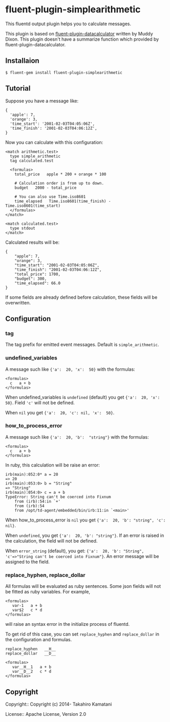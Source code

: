 fluent-plugin-simplearithmetic
================================
This fluentd output plugin helps you to calculate messages.

This plugin is based on [fluent-plugin-datacalculator](https://github.com/muddydixon/fluent-plugin-datacalculator) written by Muddy Dixon. This plugin doesn't have a summarize function which provided by fluent-plugin-datacalculator.


## Installaion

```
$ fluent-gem install fluent-plugin-simplearithmetic
```

## Tutorial

Suppose you have a message like:

```
{
  'apple': 7,
  'orange': 3,
  'time_start': '2001-02-03T04:05:06Z',
  'time_finish': '2001-02-03T04:06:12Z',
}
```

Now you can calculate with this configuration:

```
<match arithmetic.test>
  type simple_arithmetic
  tag calculated.test

  <formulas>
    total_price   apple * 200 + orange * 100

    # Calculation order is from up to down.
    budget   2000 - total_price

    # You can also use Time.iso8601
    time_elapsed   Time.iso8601(time_finish) - Time.iso8601(time_start)
  </formulas>
</match>

<match calculated.test>
  type stdout
</match>
```

Calculated results will be:

```
{
	"apple": 7,
	"orange": 3,
	"time_start": "2001-02-03T04:05:06Z",
	"time_finish": "2001-02-03T04:06:12Z",
	"total_price": 1700,
	"budget": 300,
	"time_elapsed": 66.0
}
```

If some fields are already defined before calculation, these fields will be overwritten.


## Configuration

### tag
The tag prefix for emitted event messages. Default is `simple_arithmetic`.

### undefined_variables

A message such like `{'a':  20, 'x':  50}` with the formulas:

```
<formulas>
  c   a + b
</formulas>
```

When undefined_variables is `undefined` (default) you get `{'a':  20, 'x':  50}`. Field `'c'` will not be defined.

When `nil` you get `{'a':  20, 'c': nil, 'x':  50}`.


### how_to_process_error

A message such like `{'a':  20, 'b':  "string"}` with the formulas:

```
<formulas>
  c   a + b
</formulas>
```

In ruby, this calculation will be raise an error:

```
irb(main):052:0* a = 20
=> 20
irb(main):053:0> b = "String"
=> "String"
irb(main):054:0> c = a + b
TypeError: String can't be coerced into Fixnum
	from (irb):54:in `+'
	from (irb):54
	from /opt/td-agent/embedded/bin/irb:11:in `<main>'
```

When how_to_process_error is `nil` you get `{'a':  20, 'b': "string", 'c': nil}`.

When `undefined`, you get `{'a':  20, 'b': "string"}`. If an error is raised in the calculation, the field will not be defined.

When `error_string` (default), you get: `{'a':  20, 'b': "String", 'c'=>"String can't be coerced into Fixnum"}`. An error message will be assigned to the field.

### replace_hyphen, replace_dollar

All formulas will be evaluated as ruby sentences. Some json fields will not be fitted as ruby variables. For example, 

```
<formulas>
   var-1   a + b
   var$2   c * d
</formulas>
```

will raise an syntax error in the initialize process of fluentd.

To get rid of this case, you can set `replace_hyphen` and `replace_dollar` in the configuration and formulas.

```
replace_hyphen   __H__
replace_dollar   __D__

<formulas>
   var__H__1   a + b
   var__D__2   c * d
</formulas>
```


## Copyright

Copyright:: Copyright (c) 2014- Takahiro Kamatani

License:: Apache License, Version 2.0

